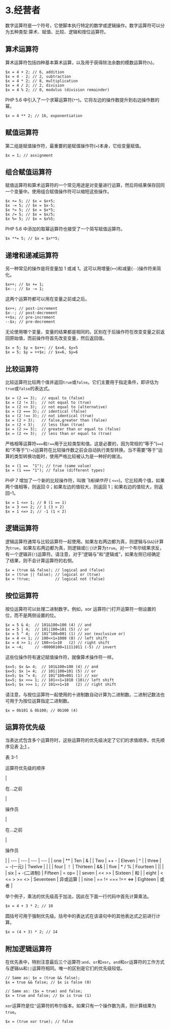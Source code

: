 # 3.经营者

数字运算符是一个符号，它使脚本执行特定的数学或逻辑操作。数字运算符可以分为五种类型:算术、赋值、比较、逻辑和按位运算符。

## 算术运算符

算术运算符包括四种基本算术运算，以及用于获得除法余数的模数运算符(`%`)。

```
$x = 4 + 2; // 6, addition
$x = 4 - 2; // 2, subtraction
$x = 4 * 2; // 8, multiplication
$x = 4 / 2; // 2, division
$x = 4 % 2; // 0, modulus (division remainder)

```

PHP 5.6 中引入了一个求幂运算符(`**`)。它将左边的操作数提升到右边操作数的幂。

```
$x = 4 ** 2; // 16, exponentiation

```

## 赋值运算符

第二组是赋值操作符，最重要的是赋值操作符(`=`)本身，它给变量赋值。

```
$x = 1; // assignment

```

## 组合赋值运算符

赋值运算符和算术运算符的一个常见用途是对变量进行运算，然后将结果保存回同一个变量中。使用组合赋值操作符可以缩短这些操作。

```
$x += 5; // $x = $x+5;
$x -= 5; // $x = $x-5;
$x *= 5; // $x = $x*5;
$x /= 5; // $x = $x/5;
$x %= 5; // $x = $x%5;

```

PHP 5.6 中添加的取幂运算符也接受了一个简写赋值运算符。

```
$x **= 5; // $x = $x**5;

```

## 递增和递减运算符

另一种常见的操作是将变量加 1 或减 1。这可以用增量(`++`)和减量(`--`)操作符来简化。

```
$x++; // $x += 1;
$x--; // $x -= 1;

```

这两个运算符都可以用在变量之前或之后。

```
$x++; // post-increment
$x--; // post-decrement
++$x; // pre-increment
--$x; // pre-decrement

```

无论使用哪个变量，变量的结果都是相同的。区别在于后操作符在改变变量之前返回原始值，而前操作符首先改变变量，然后返回值。

```
$x = 5; $y = $x++; // $x=6, $y=5
$x = 5; $y = ++$x; // $x=6, $y=6

```

## 比较运算符

比较运算符比较两个值并返回`true`或`false`。它们主要用于指定条件，即评估为`true`或`false`的表达式。

```
$x = (2 == 3);  // equal to (false)
$x = (2 != 3);  // not equal to (true)
$x = (2 <> 3);  // not equal to (alternative)
$x = (2 === 3); // identical (false)
$x = (2 !== 3); // not identical (true)
$x = (2 > 3);   // false,greater than (false)
$x = (2 < 3);   // less than (true)
$x = (2 >= 3);  // greater than or equal to (false)
$x = (2 <= 3);  // less than or equal to (true)

```

严格相等运算符`===`和`!==`用于比较类型和值。这是必要的，因为常规的“等于”(`==`)和“不等于”(`!=`)运算符在比较操作数之前会自动执行类型转换。当不需要“等于”运算的类型转换功能时，使用严格比较被认为是一种好的做法。

```
$x = (1 ==  "1"); // true (same value)
$x = (1 === "1"); // false (different types)

```

PHP 7 增加了一个新的比较操作符，叫做*飞船操作符* ( `<=>`)。它比较两个值，如果两个值相等，则返回 0；如果左边的值较大，则返回 1；如果右边的值较大，则返回–1。

```
$x = 1 <=> 1; // 0 (1 == 1)
$x = 3 <=> 2; // 1 (3 > 2)
$x = 1 <=> 2; // -1 (1 < 2)

```

## 逻辑运算符

逻辑运算符通常与比较运算符一起使用。如果左右两边都为真，则逻辑与(`&&`)计算为`true`，如果左右两边都为真，则逻辑或(`||`)计算为`true`。对一个布尔结果求反，有一个逻辑非(`!`)运算符。请注意，对于“逻辑与”和“逻辑或”，如果左侧已经确定了结果，则不会计算运算符的右侧。

```
$x = (true && false); // logical and (false)
$x = (true || false); // logical or (true)
$x = !true;           // logical not (false)

```

## 按位运算符

按位运算符可以处理二进制数字。例如，xor 运算符(`^`)打开运算符一侧设置的位，而不是两侧设置的位。

```
$x = 5 & 4;  // 101&100=100 (4) // and
$x = 5 | 4;  // 101|100=101 (5) // or
$x = 5 ^ 4;  // 101^100=001 (1) // xor (exclusive or)
$x = 4 << 1; // 100<<1=1000 (8) // left shift
$x = 4 >> 1; // 100>>1=10   (2) // right shift
$x = ~4;     // ~00000100=11111011 (-5) // invert

```

这些位操作符有速记赋值操作符，就像算术操作符一样。

```
$x=5; $x &= 4;  // 101&100=100 (4) // and
$x=5; $x |= 4;  // 101|100=101 (5) // or
$x=5; $x ^= 4;  // 101^100=001 (1) // xor
$x=5; $x <<= 1; // 101<<1=1010 (10)// left shift
$x=5; $x >>= 1; // 101>>1=10   (2) // right shift

```

请注意，与按位运算符一起使用的十进制数自动计算为二进制数。二进制记数法也可用于为按位运算指定二进制数。

```
$x = 0b101 & 0b100; // 0b100 (4)

```

## 运算符优先级

当表达式包含多个运算符时，这些运算符的优先级决定了它们的求值顺序。优先顺序见表 [3-1](#Tab1) 。

表 3-1

运算符优先级的顺序

<colgroup><col class="tcol1 align-left"> <col class="tcol2 align-left"> <col class="tcol3 align-left"> <col class="tcol4 align-left"></colgroup> 
| 

在…之前

 | 

操作员

 | 

在…之前

 | 

操作员

 |
| --- | --- | --- | --- |
| one | ** | Ten | & |
| Two | ++ - | Eleven | ^ |
| three | ~ -(一元) | Twelve | &#124; |
| four | ！ | Thirteen | && |
| five | * / % | Fourteen | &#124;&#124; |
| six | + -(二进制) | Fifteen | = op= |
| seven | << >> | Sixteen | 和 |
| eight | < <= > >= <> | Seventeen | 异或运算 |
| nine | == != === !== <=> | Eighteen | 或者 |

举个例子，乘法的优先级高于加法，因此在下面一行代码中首先计算乘法。

```
$x = 4 + 3 * 2; // 10

```

圆括号可用于强制优先级。括号中的表达式在该语句中的其他表达式之前进行计算。

```
$x = (4 + 3) * 2; // 14

```

## 附加逻辑运算符

在优先表中，特别注意最后三个运算符:`and`、`or`和`xor`。`and`和`or`运算符的工作方式与逻辑`&&`和`||`运算符相同。唯一的区别是它们的优先级较低。

```
// Same as: $x = (true && false);
$x = true && false; // $x is false (0)

// Same as: ($x = true) and false;
$x = true and false; // $x is true (1)

```

`xor`运算符是位`^`运算符的布尔版本。如果只有一个操作数为真，则计算结果为`true`。

```
$x = (true xor true); // false

```